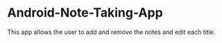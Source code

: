 # Android-Note-Taking-App
This app allows the user to add and remove the notes and edit each title.
